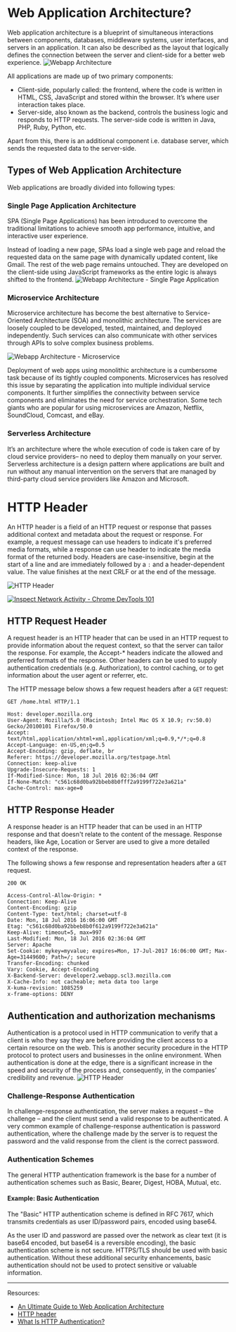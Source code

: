 # Web Application Architecture?
Web application architecture is a blueprint of simultaneous interactions between components, databases, middleware systems, user interfaces, and servers in an application. It can also be described as the layout that logically defines the connection between the server and client-side for a better web experience.
![Webapp Architecture](img/webapp-architecture.png)

All applications are made up of two primary components: 

- Client-side, popularly called: the frontend, where the code is written in HTML, CSS, JavaScript and stored within the browser. It’s where user interaction takes place.
- Server-side, also known as the backend, controls the business logic and responds to HTTP requests. The server-side code is written in Java, PHP, Ruby, Python, etc.

Apart from this, there is an additional component i.e. database server, which sends the requested data to the server-side.  

## Types of Web Application Architecture
Web applications are broadly divided into following types:

### Single Page Application Architecture
SPA (Single Page Applications) has been introduced to overcome the traditional limitations to achieve smooth app performance, intuitive, and interactive user experience. 

Instead of loading a new page, SPAs load a single web page and reload the requested data on the same page with dynamically updated content, like Gmail. The rest of the web page remains untouched. They are developed on the client-side using JavaScript frameworks as the entire logic is always shifted to the frontend.
![Webapp Architecture - Single Page Application](img/webapp-architecture-spa.png)

### Microservice Architecture
Microservice architecture has become the best alternative to Service-Oriented Architecture (SOA) and monolithic architecture. The services are loosely coupled to be developed, tested, maintained, and deployed independently. Such services can also communicate with other services through APIs to solve complex business problems. 

![Webapp Architecture - Microservice](img/webapp-architecture-microservice.png)

Deployment of web apps using monolithic architecture is a cumbersome task because of its tightly coupled components. Microservices has resolved this issue by separating the application into multiple individual service components. It further simplifies the connectivity between service components and eliminates the need for service orchestration. Some tech giants who are popular for using microservices are Amazon, Netflix, SoundCloud, Comcast, and eBay.

### Serverless Architecture
It’s an architecture where the whole execution of code is taken care of by cloud service providers– no need to deploy them manually on your server. Serverless architecture is a design pattern where applications are built and run without any manual intervention on the servers that are managed by third-party cloud service providers like Amazon and Microsoft.  

# HTTP Header
An HTTP header is a field of an HTTP request or response that passes additional context and metadata about the request or response. For example, a request message can use headers to indicate it's preferred media formats, while a response can use header to indicate the media format of the returned body. Headers are case-insensitive, begin at the start of a line and are immediately followed by a `:` and a header-dependent value. The value finishes at the next CRLF or at the end of the message.

![HTTP Header](img/HTTP-Header.png)

[![Inspect Network Activity - Chrome DevTools 101](https://img.youtube.com/vi/e1gAyQuIFQo/0.jpg)](https://www.youtube.com/watch?v=e1gAyQuIFQo)


## HTTP Request Header
A request header is an HTTP header that can be used in an HTTP request to provide information about the request context, so that the server can tailor the response. For example, the Accept-* headers indicate the allowed and preferred formats of the response. Other headers can be used to supply authentication credentials (e.g. Authorization), to control caching, or to get information about the user agent or referrer, etc.

The HTTP message below shows a few request headers after a `GET` request:

```http
GET /home.html HTTP/1.1

Host: developer.mozilla.org
User-Agent: Mozilla/5.0 (Macintosh; Intel Mac OS X 10.9; rv:50.0) Gecko/20100101 Firefox/50.0
Accept: text/html,application/xhtml+xml,application/xml;q=0.9,*/*;q=0.8
Accept-Language: en-US,en;q=0.5
Accept-Encoding: gzip, deflate, br
Referer: https://developer.mozilla.org/testpage.html
Connection: keep-alive
Upgrade-Insecure-Requests: 1
If-Modified-Since: Mon, 18 Jul 2016 02:36:04 GMT
If-None-Match: "c561c68d0ba92bbeb8b0fff2a9199f722e3a621a"
Cache-Control: max-age=0
```

## HTTP Response Header
A response header is an HTTP header that can be used in an HTTP response and that doesn't relate to the content of the message. Response headers, like Age, Location or Server are used to give a more detailed context of the response.

The following shows a few response and representation headers after a `GET` request.

```http
200 OK

Access-Control-Allow-Origin: *
Connection: Keep-Alive
Content-Encoding: gzip
Content-Type: text/html; charset=utf-8
Date: Mon, 18 Jul 2016 16:06:00 GMT
Etag: "c561c68d0ba92bbeb8b0f612a9199f722e3a621a"
Keep-Alive: timeout=5, max=997
Last-Modified: Mon, 18 Jul 2016 02:36:04 GMT
Server: Apache
Set-Cookie: mykey=myvalue; expires=Mon, 17-Jul-2017 16:06:00 GMT; Max-Age=31449600; Path=/; secure
Transfer-Encoding: chunked
Vary: Cookie, Accept-Encoding
X-Backend-Server: developer2.webapp.scl3.mozilla.com
X-Cache-Info: not cacheable; meta data too large
X-kuma-revision: 1085259
x-frame-options: DENY
```

## Authentication and authorization mechanisms
Authentication is a protocol used in HTTP communication to verify that a client is who they say they are before providing the client access to a certain resource on the web. This is another security procedure in the HTTP protocol to protect users and businesses in the online environment. When authentication is done at the edge, there is a significant increase in the speed and security of the process and, consequently, in the companies’ credibility and revenue.
![HTTP Header](img/http-authentication.png)

### Challenge-Response Authentication
In challenge-response authentication, the server makes a request – the challenge – and the client must send a valid response to be authenticated. A very common example of challenge-response authentication is password authentication, where the challenge made by the server is to request the password and the valid response from the client is the correct password.

### Authentication Schemes
The general HTTP authentication framework is the base for a number of authentication schemes such as Basic, Bearer, Digest, HOBA, Mutual, etc.

#### Example: Basic Authentication
The "Basic" HTTP authentication scheme is defined in RFC 7617, which transmits credentials as user ID/password pairs, encoded using base64.

As the user ID and password are passed over the network as clear text (it is base64 encoded, but base64 is a reversible encoding), the basic authentication scheme is not secure. HTTPS/TLS should be used with basic authentication. Without these additional security enhancements, basic authentication should not be used to protect sensitive or valuable information.

-------
Resources:
- [An Ultimate Guide to Web Application Architecture](https://www.simform.com/blog/web-application-architecture/)
- [HTTP header](https://developer.mozilla.org/en-US/docs/Glossary/HTTP_header)
- [What Is HTTP Authentication?](https://www.azion.com/en/blog/what-is-http-authentication)